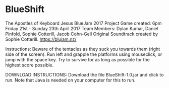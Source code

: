 # BlueShift
The Apostles of Keyboard Jesus BlueJam 2017 Project
Game created: 6pm Friday 21st - Sunday 23th April 2017
Team Members: Dylan Kumar, Daniel Pinfold, Sophie Cotterill, Jacob Cohn-Gell
Original Soundtrack created by Sophie Cotterill. 
https://blujam.nz/

Instructions: 
Beware of the tentacles as they suck you towards them (right side of the screen). 
Run left and grapple the platforms using mouseclick, or jump with the space key. 
Try to survive for as long as possible for the highest score possible. 

DOWNLOAD INSTRUCTIONS:
Download the file BlueShift-1.0.jar and click to run.
Note that Java is needed on your computer for this to run. 
